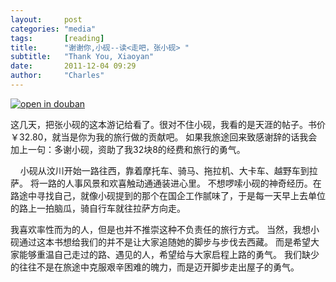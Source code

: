 ```yaml
---
layout:     post
categories: "media"
tags:       [reading]
title:      "谢谢你,小砚--读<走吧，张小砚> "
subtitle:   "Thank You, Xiaoyan"
date:       2011-12-04 09:29
author:     "Charles"
---
```


[![open in douban]({{site.imageurl}}/thank-you-xiaoyan.jpg)](http://book.douban.com/subject/5366278/)

这几天，把张小砚的这本游记给看了。很对不住小砚，我看的是天涯的帖子。书价￥32.80，就当是你为我的旅行做的贡献吧。
如果我旅途回来致感谢辞的话我会加上一句：多谢小砚，资助了我32块8的经费和旅行的勇气。

 &nbsp;&nbsp; &nbsp;小砚从汶川开始一路往西，靠着摩托车、骑马、拖拉机、大卡车、越野车到拉萨。
 将一路的人事风景和欢喜触动通通装进心里。
 不想啰嗦小砚的神奇经历。在路途中寻找自己，就像小砚提到的那个在国企工作腻味了，于是每一天早上去单位的路上一拍脑瓜，骑自行车就往拉萨方向走。

我喜欢率性而为的人，但是也并不推崇这种不负责任的旅行方式。
当然，我想小砚通过这本书想给我们的并不是让大家追随她的脚步与步伐去西藏。
而是希望大家能够重温自己走过的路、遇见的人，希望给与大家启程上路的勇气。
我们缺少的往往不是在旅途中克服艰辛困难的魄力，而是迈开脚步走出屋子的勇气。
